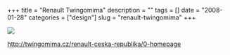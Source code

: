 +++
title = "Renault Twingomima"
description = ""
tags = []
date = "2008-01-28"
categories = ["design"]
slug = "renault-twingomima"
+++


 

  <div id="screens-thumbs" class="clearfix">
    <div class="txt-center" id="design-submission"><a href="http://twingomima.cz/renault-ceska-republika/0-homepage"><img id='bluga-thumbnail-1064' class='bluga-thumbnail large' src='//media.konigi.com/bluga/
wt47f281dd0928a_0.jpg'/></a></div>  
  </div>   
<p><a href="http://twingomima.cz/renault-ceska-republika/0-homepage">http://twingomima.cz/renault-ceska-republika/0-homepage</a></p>




